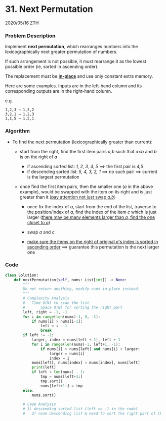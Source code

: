 # 31. Next Permutation

2020/05/16 ZTH

### Problem Description

Implement **next permutation**, which rearranges numbers into the lexicographically next greater permutation of numbers.

If such arrangement is not possible, it must rearrange it as the lowest possible order (ie, sorted in ascending order).

The replacement must be **[in-place](http://en.wikipedia.org/wiki/In-place_algorithm)** and use only constant extra memory.

Here are some examples. Inputs are in the left-hand column and its corresponding outputs are in the right-hand column.

e.g.

```
1,2,3 → 1,3,2
3,2,1 → 1,2,3
1,1,5 → 1,5,1
```



### Algorithm 

* To find the next permutation (lexicographically greater than current):

  * start from the right, find the first item pairs *a,b* such that *a<b* and *b* is on the right of *a*

    * if ascending sorted list: *1, 2, 3, 4, 5* ==> the first pair is *4,5*
    * if descending sorted list: *5, 4, 3, 2, 1* ==> no such pair ==> current is the largest permutation

  * once find the first item pairs, then the smaller one (*a* in the above example), would be swapped with the item on its right and is just greater than it (<u>pay attention not just swap *a,b*</u>)

    * once fix the index of *a*, start from the end of the list, traverse to the position/index of *a*, find the index of the item *c* which is just larger (<u>there may be many elements larger than *a*, find the one closet to *a*</u>)

    * swap *a* and *c*

    * <u>make sure the items on the right of original *a*'s index is sorted in ascending order</u> ==> guarantee this permutation is the next larger one

      

### Code

```python
class Solution:
    def nextPermutation(self, nums: List[int]) -> None:
        """
        Do not return anything, modify nums in-place instead.
        """
        # Complexity Analysis
        # 	Time O(N) to scan the list
        #		Space O(N) for sorting the right part
        left, right = -1, -1
        for i in range(len(nums)-1, 0, -1):
            if nums[i] > nums[i-1]:
                left = i - 1
                break
        if left != -1:
            larger, index = nums[left + 1], left + 1
            for i in range(len(nums)-1, left+1, -1):
                if nums[i] > nums[left] and nums[i] < larger:
                    larger = nums[i]
                    index = i
            nums[left], nums[index] = nums[index], nums[left]
            print(left)
            if left < len(nums) - 1:
                tmp = nums[left+1:]
                tmp.sort()
                nums[left+1:] = tmp
        else:
            nums.sort()
        
        # Case Analysis
        # 1) descending sorted list (left == -1 in the code)
        #	2) none descending list & need to sort the right part of the swapped index
```

